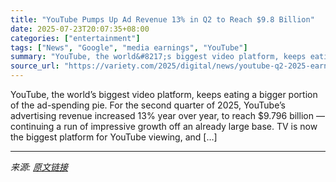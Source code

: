 ```yaml
---
title: "YouTube Pumps Up Ad Revenue 13% in Q2 to Reach $9.8 Billion"
date: 2025-07-23T20:07:35+08:00
categories: ["entertainment"]
tags: ["News", "Google", "media earnings", "YouTube"]
summary: "YouTube, the world&#8217;s biggest video platform, keeps eating a bigger portion of the ad-spending pie. For the second quarter of 2025, YouTube&#8217;s advertising revenue increased 13% year over yea"
source_url: "https://variety.com/2025/digital/news/youtube-q2-2025-earnings-ad-revenue-alphabet-1236468214/"
---
```


YouTube, the world&#8217;s biggest video platform, keeps eating a bigger portion of the ad-spending pie. For the second quarter of 2025, YouTube&#8217;s advertising revenue increased 13% year over year, to reach $9.796 billion &#8212; continuing a run of impressive growth off an already large base. TV is now the biggest platform for YouTube viewing, and [&#8230;]

---

*来源: [原文链接](https://variety.com/2025/digital/news/youtube-q2-2025-earnings-ad-revenue-alphabet-1236468214/)*
